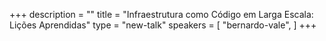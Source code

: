 +++
description = ""
title = "Infraestrutura como Código em Larga Escala: Lições Aprendidas"
type = "new-talk"
speakers = [
        "bernardo-vale",
]
+++